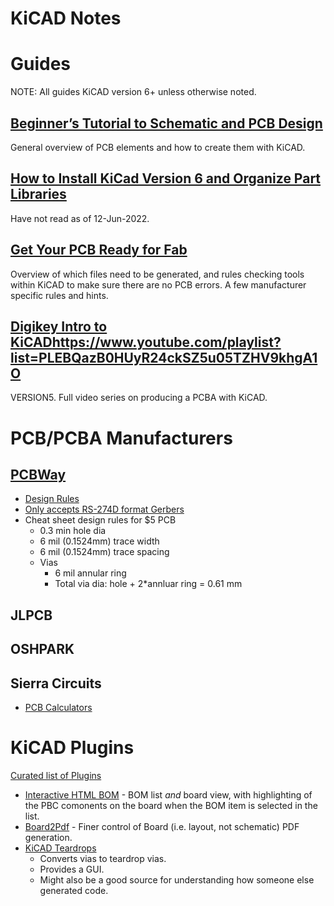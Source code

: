 # KiCAD Notes

# Guides

NOTE: All guides KiCAD version 6+ unless otherwise noted.

## [Beginner’s Tutorial to Schematic and PCB Design](https://circuitstate.com/tutorials/getting-started-with-kicad-version-6-beginners-tutorial-to-schematic-and-pcb-design/)

General overview of PCB elements and how to create them with KiCAD.

## [How to Install KiCad Version 6 and Organize Part Libraries](https://circuitstate.com/tutorials/how-to-install-kicad-version-6-and-organize-part-libraries/)

Have not read as of 12-Jun-2022.

## [Get Your PCB Ready for Fab](https://circuitstate.com/tutorials/how-to-get-your-kicad-pcb-design-ready-for-fabrication-kicad-version-6-tutorial/) 

Overview of which files need to be generated, and rules checking tools within KiCAD to make sure there are no PCB errors.  A few manufacturer specific rules and hints.

## [Digikey Intro to KiCAD]()https://www.youtube.com/playlist?list=PLEBQazB0HUyR24ckSZ5u05TZHV9khgA1O

VERSION5.  Full video series on producing a PCBA with KiCAD.

# PCB/PCBA Manufacturers

## [PCBWay](https://www.pcbway.com/)

* [Design Rules](https://www.pcbway.com/capabilities.html#:~:text=PCB%20Capabilities%20%2D%20Quick%2Dturn%20PCB)
* [Only accepts RS-274D format Gerbers](https://circuitstate.com/tutorials/how-to-get-your-kicad-pcb-design-ready-for-fabrication-kicad-version-6-tutorial/)
* Cheat sheet design rules for $5 PCB
    * 0.3 min hole dia
    * 6 mil (0.1524mm) trace width
    * 6 mil (0.1524mm) trace spacing
    * Vias
        * 6 mil annular ring
        * Total via dia: hole + 2*annluar ring = 0.61 mm


## JLPCB
## OSHPARK

## Sierra Circuits
* [PCB Calculators](https://www.protoexpress.com/tools)


# KiCAD Plugins

[Curated list of Plugins](https://github.com/joanbono/awesome-kicad)

* [Interactive HTML BOM](https://github.com/openscopeproject/InteractiveHtmlBom) - BOM list _and_ board view, with highlighting of the PBC comonents on the board when the BOM item is selected in the list.
* [Board2Pdf](https://gitlab.com/dennevi/Board2Pdf/) - Finer control of Board (i.e. layout, not schematic) PDF generation.
* [KiCAD Teardrops](https://github.com/stimulu/kicad-teardrops)
    * Converts vias to teardrop vias.  
    * Provides a GUI.
    * Might also be a good source for understanding how someone else generated code.

